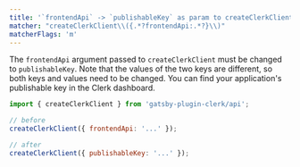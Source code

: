 ```yaml
---
title: '`frontendApi` -> `publishableKey` as param to createClerkClient'
matcher: "createClerkClient\\({.*?frontendApi:.*?}\\)"
matcherFlags: 'm'
---
```


The `frontendApi` argument passed to `createClerkClient` must be changed to `publishableKey`. Note that the values of the two keys are different, so both keys and values need to be changed. You can find your application's publishable key in the Clerk dashboard.

```js
import { createClerkClient } from 'gatsby-plugin-clerk/api';

// before
createClerkClient({ frontendApi: '...' });

// after
createClerkClient({ publishableKey: '...' });
```

